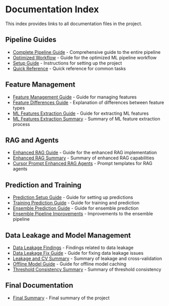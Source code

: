 # Documentation Index

This index provides links to all documentation files in the project.

## Pipeline Guides

- [Complete Pipeline Guide](COMPLETE_PIPELINE_GUIDE.md) - Comprehensive guide to the entire pipeline
- [Optimized Workflow](OPTIMIZED_WORKFLOW.md) - Guide for the optimized ML pipeline workflow
- [Setup Guide](SETUP_GUIDE.md) - Instructions for setting up the project
- [Quick Reference](QUICK_REFERENCE.md) - Quick reference for common tasks

## Feature Management

- [Feature Management Guide](FEATURE_MANAGEMENT_GUIDE.md) - Guide for managing features
- [Feature Differences Guide](FEATURE_DIFFERENCES_GUIDE.md) - Explanation of differences between feature types
- [ML Features Extraction Guide](ML_FEATURES_EXTRACTION_GUIDE.md) - Guide for extracting ML features
- [ML Features Extraction Summary](ML_FEATURES_EXTRACTION_SUMMARY.md) - Summary of ML feature extraction process

## RAG and Agents

- [Enhanced RAG Guide](ENHANCED_RAG_GUIDE.md) - Guide for the enhanced RAG implementation
- [Enhanced RAG Summary](ENHANCED_RAG_SUMMARY.md) - Summary of enhanced RAG capabilities
- [Cursor Prompt Enhanced RAG Agents](CURSOR_PROMPT_ENHANCED_RAG_AGENTS.md) - Prompt templates for RAG agents

## Prediction and Training

- [Prediction Setup Guide](PREDICTION_SETUP_GUIDE.md) - Guide for setting up predictions
- [Training Prediction Guide](TRAINING_PREDICTION_GUIDE.md) - Guide for training and prediction
- [Ensemble Prediction Guide](ENSEMBLE_PREDICTION_GUIDE.md) - Guide for ensemble prediction
- [Ensemble Pipeline Improvements](ENSEMBLE_PIPELINE_IMPROVEMENTS.md) - Improvements to the ensemble pipeline

## Data Leakage and Model Management

- [Data Leakage Findings](DATA_LEAKAGE_FINDINGS.md) - Findings related to data leakage
- [Data Leakage Fix Guide](DATA_LEAKAGE_FIX_GUIDE.md) - Guide for fixing data leakage issues
- [Leakage and CV Summary](LEAKAGE_AND_CV_SUMMARY.md) - Summary of leakage and cross-validation
- [Offline Model Guide](OFFLINE_MODEL_GUIDE.md) - Guide for offline model caching
- [Threshold Consistency Summary](THRESHOLD_CONSISTENCY_SUMMARY.md) - Summary of threshold consistency

## Final Documentation

- [Final Summary](FINAL_SUMMARY.md) - Final summary of the project 